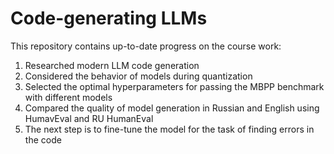 # Code-generating LLMs

This repository contains up-to-date progress on the course work:
1. Researched modern LLM code generation
2. Considered the behavior of models during quantization
3. Selected the optimal hyperparameters for passing the MBPP benchmark with different models
4. Compared the quality of model generation in Russian and English using HumavEval and RU HumanEval
5. The next step is to fine-tune the model for the task of finding errors in the code
